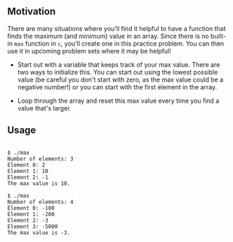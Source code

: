 ## Motivation

There are many situations where you'll find it helpful to have a function that finds the maximum (and minimum) value in an array. Since there is no built-in `max` function in `c`, you'll create one in this practice problem. You can then use it in upcoming problem sets where it may be helpful!

- Start out with a variable that keeps track of your max value. There are two ways to initialize this. You can start out using the lowest possible value (be careful you don't start with zero, as the max value could be a negative number!) or you can start with the first element in the array.

- Loop through the array and reset this max value every time you find a value that's larger.

## Usage

```

$ ./max
Number of elements: 3
Element 0: 2
Element 1: 10
Element 2: -1
The max value is 10.
```

```
$ ./max
Number of elements: 4
Element 0: -100
Element 1: -200
Element 2: -3
Element 3: -5000
The max value is -3.
```
